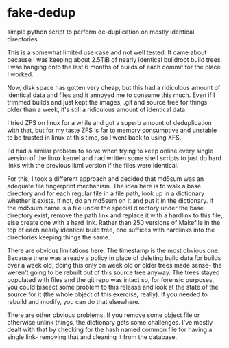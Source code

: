 # fake-dedup
simple python script to perform de-duplication on mostly identical directories

This is a somewhat limited use case and not well tested. It came about
because I was keeping about 2.5TiB of nearly identical buildroot build
trees. I was hanging onto the last 6 months of builds of each commit
for the place I worked.

Now, disk space has gotten very cheap, but this had a ridiculous amount of
identical data and files and it annoyed me to consume this much. Even if
I trimmed builds and just kept the images, .git and source tree for things
older than a week, it's still a ridiculous amount of identical data.

I tried ZFS on linux for a while and got a superb amount of deduplication
with that, but for my taste ZFS is far to memory consumptive and unstable
to be trusted in linux at this time, so I went back to using XFS.

I'd had a similar problem to solve when trying to keep online every single
version of the linux kernel and had written some shell scripts to just
do hard links with the previous lkml version if the files were identical.

For this, I took a different approach and decided that md5sum was
an adequate file fingerprint mechanism. The idea here is to walk a
base directory and for each regular file in a file path, look up in a
dictionary whether it exists. If not, do an md5sum on it and put it in
the dictionary. If the md5sum name is a file under the special directory
under the base directory exist, remove the path link and replace it with
a hardlink to this file, else create one with a hard link. Rather than
250 versions of Makefile in the top of each nearly identical build tree,
one suffices with hardlinks into the directories keeping things the same.

There are obvious limitations here. The timestamp is the most obvious
one. Because there was already a policy in place of deleting build
data for builds over a week old, doing this only on week old or older
trees made sense- the weren't going to be rebuilt out of this source
tree anyway. The trees stayed populated with files and the git repo
was intact so, for forensic purposes, you could biseect some problem
to this release and look at the state of the source for it (the whole
object of this exercise, really). If you needed to rebuild and modify,
you can do that elsewhere.

There are other obvious problems. If you remove some object file or
otherwise unlink things, the dictionary gets some challenges. I've mostly
dealt with that by checking for the hash named common file for having
a single link- removing that and cleaning it from the database.
